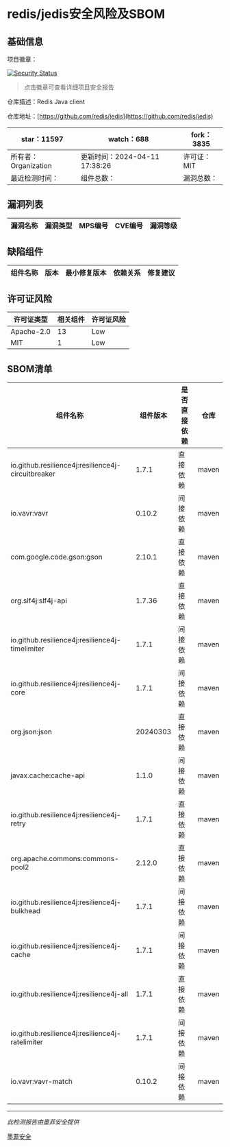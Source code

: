 # redis/jedis安全风险及SBOM

## 基础信息

项目徽章：

[![Security Status](https://www.murphysec.com/platform3/v31/badge/1779219852511252480.svg)](https://www.murphysec.com/console/report/1696222858542739456/1779219852511252480)

> 点击徽章可查看详细项目安全报告

仓库描述：Redis Java client

仓库地址：[https://github.com/redis/jedis](https://github.com/redis/jedis)

| star：11597 | watch：688 | fork：3835 |
| ----------- | -------------- | ------------ |
| 所有者：Organization | 更新时间：2024-04-11 17:38:26 | 许可证：MIT |
| 最近检测时间： | 组件总数： | 漏洞总数： |




## 漏洞列表

| 漏洞名称 | 漏洞类型 | MPS编号 | CVE编号 | 漏洞等级 |
| ------- | ------ | ------- | ------ | ----- |





## 缺陷组件

| 组件名称 | 版本 | 最小修复版本 | 依赖关系 | 修复建议 |
| -------- | ---- | ------------ | -------- | -------- |





## 许可证风险

| 许可证类型 | 相关组件 | 许可证风险 |
| ---------- | -------- | ---------- |
|Apache-2.0|13|Low|
|MIT|1|Low|




## SBOM清单

| 组件名称 | 组件版本 | 是否直接依赖 | 仓库 |
| -------- | -------- | ------------ | ---- |
|io.github.resilience4j:resilience4j-circuitbreaker|1.7.1|直接依赖|maven|
|io.vavr:vavr|0.10.2|间接依赖|maven|
|com.google.code.gson:gson|2.10.1|直接依赖|maven|
|org.slf4j:slf4j-api|1.7.36|直接依赖|maven|
|io.github.resilience4j:resilience4j-timelimiter|1.7.1|间接依赖|maven|
|io.github.resilience4j:resilience4j-core|1.7.1|间接依赖|maven|
|org.json:json|20240303|直接依赖|maven|
|javax.cache:cache-api|1.1.0|间接依赖|maven|
|io.github.resilience4j:resilience4j-retry|1.7.1|直接依赖|maven|
|org.apache.commons:commons-pool2|2.12.0|直接依赖|maven|
|io.github.resilience4j:resilience4j-bulkhead|1.7.1|间接依赖|maven|
|io.github.resilience4j:resilience4j-cache|1.7.1|间接依赖|maven|
|io.github.resilience4j:resilience4j-all|1.7.1|直接依赖|maven|
|io.github.resilience4j:resilience4j-ratelimiter|1.7.1|间接依赖|maven|
|io.vavr:vavr-match|0.10.2|间接依赖|maven|


------

*此检测报告由墨菲安全提供*

[墨菲安全](www.murphysec.com)